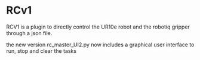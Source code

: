 # RCv1
RCV1 is a plugin to directly control the UR10e robot and the robotiq gripper through a json file.

the new version rc_master_UI2.py now includes a graphical user interface to run, stop and clear the tasks
